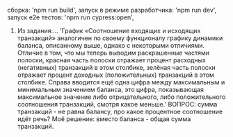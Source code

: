 сборка: 'npm run build',
запуск в режиме разработчика: 'npm run dev',
запуск е2е тестов: 'npm run cypress:open',

1. Из задания:... 'График «Соотношение входящих и исходящих транзакций» аналогичен по своему функционалу графику динамики баланса, описанному выше, однако с некоторыми отличиями. Отличие в том, что мы теперь выводим раскрашенные частями полоски, красная часть полоски отражает процент расходных (негативных) транзакций в этом столбике, зелёная часть полоски отражает процент доходных (положительных) транзакций в этом столбике. Справа вводится ещё одна цифра между максимальным и минимальным значением баланса, это цифра, показывающая максимальное значение либо отрицательного, либо положительного соотношения транзакций, смотря какое меньше.'
   ВОПРОС: сумма транзакций - не равна балансу, про какое процентное соотношение идёт речь?
   Моё решение: вместо баланса - общая сумма транзакций.

